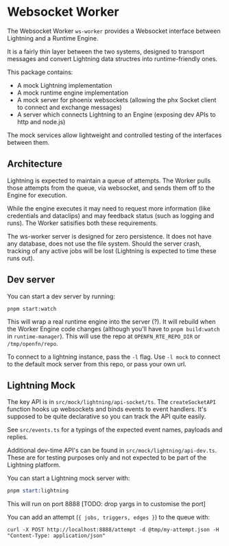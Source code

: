 # Websocket Worker

The Websocket Worker `ws-worker` provides a Websocket interface between Lightning and a Runtime Engine.

It is a fairly thin layer between the two systems, designed to transport messages and convert Lightning data structres into runtime-friendly ones.

This package contains:

- A mock Lightning implementation
- A mock runtime engine implementation
- A mock server for phoenix websockets (allowing the phx Socket client to connect and exchange messages)
- A server which connects Lightning to an Engine (exposing dev APIs to http and node.js)

The mock services allow lightweight and controlled testing of the interfaces between them.

## Architecture

Lightning is expected to maintain a queue of attempts. The Worker pulls those attempts from the queue, via websocket, and sends them off to the Engine for execution.

While the engine executes it may need to request more information (like credentials and dataclips) and may feedback status (such as logging and runs). The Worker satisifies both these requirements.

The ws-worker server is designed for zero persistence. It does not have any database, does not use the file system. Should the server crash, tracking of any active jobs will be lost (Lightning is expected to time these runs out).

## Dev server

You can start a dev server by running:

```
pnpm start:watch
```

This will wrap a real runtime engine into the server (?). It will rebuild when the Worker Engine code changes (although you'll have to `pnpm build:watch` in `runtime-manager`). This will use the repo at `OPENFN_RTE_REPO_DIR` or `/tmp/openfn/repo`.

To connect to a lightning instance, pass the `-l` flag. Use `-l mock` to connect to the default mock server from this repo, or pass your own url.

## Lightning Mock

The key API is in `src/mock/lightning/api-socket/ts`. The `createSocketAPI` function hooks up websockets and binds events to event handlers. It's supposed to be quite declarative so you can track the API quite easily.

See `src/events.ts` for a typings of the expected event names, payloads and replies.

Additional dev-time API's can be found in `src/mock/lightning/api-dev.ts`. These are for testing purposes only and not expected to be part of the Lightning platform.

You can start a Lightning mock server with:

```s
pnpm start:lightning
```

This will run on port 8888 [TODO: drop yargs in to customise the port]

You can add an attempt (`{ jobs, triggers, edges }`) to the queue with:

```
curl -X POST http://localhost:8888/attempt -d @tmp/my-attempt.json -H "Content-Type: application/json"
```
